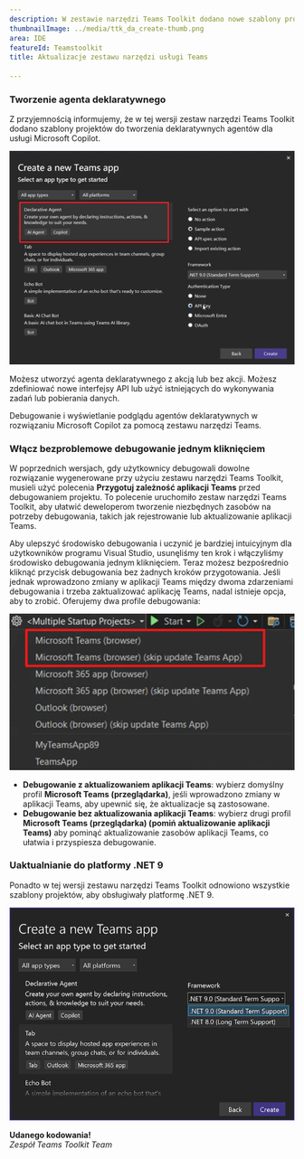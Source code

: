 ```yaml
---
description: W zestawie narzędzi Teams Toolkit dodano nowe szablony projektów do tworzenia agentów.
thumbnailImage: ../media/ttk_da_create-thumb.png
area: IDE
featureId: Teamstoolkit
title: Aktualizacje zestawu narzędzi usługi Teams

---
```



### Tworzenie agenta deklaratywnego

Z przyjemnością informujemy, że w tej wersji zestaw narzędzi Teams Toolkit dodano szablony projektów do tworzenia deklaratywnych agentów dla usługi Microsoft Copilot.

![Tworzenie projektu DA](../media/ttk_da_create.png)

Możesz utworzyć agenta deklaratywnego z akcją lub bez akcji. Możesz zdefiniować nowe interfejsy API lub użyć istniejących do wykonywania zadań lub pobierania danych.

Debugowanie i wyświetlanie podglądu agentów deklaratywnych w rozwiązaniu Microsoft Copilot za pomocą zestawu narzędzi Teams.

### Włącz bezproblemowe debugowanie jednym kliknięciem
W poprzednich wersjach, gdy użytkownicy debugowali dowolne rozwiązanie wygenerowane przy użyciu zestawu narzędzi Teams Toolkit, musieli użyć polecenia **Przygotuj zależność aplikacji Teams** przed debugowaniem projektu. To polecenie uruchomiło zestaw narzędzi Teams Toolkit, aby ułatwić deweloperom tworzenie niezbędnych zasobów na potrzeby debugowania, takich jak rejestrowanie lub aktualizowanie aplikacji Teams.

Aby ulepszyć środowisko debugowania i uczynić je bardziej intuicyjnym dla użytkowników programu Visual Studio, usunęliśmy ten krok i włączyliśmy środowisko debugowania jednym kliknięciem. Teraz możesz bezpośrednio kliknąć przycisk debugowania bez żadnych kroków przygotowania. Jeśli jednak wprowadzono zmiany w aplikacji Teams między dwoma zdarzeniami debugowania i trzeba zaktualizować aplikację Teams, nadal istnieje opcja, aby to zrobić.
Oferujemy dwa profile debugowania:

![debugowanie profilów](../media/ttk_debug_profiles.png)

- **Debugowanie z aktualizowaniem aplikacji Teams**: wybierz domyślny profil **Microsoft Teams (przeglądarka)**, jeśli wprowadzono zmiany w aplikacji Teams, aby upewnić się, że aktualizacje są zastosowane.
- **Debugowanie bez aktualizowania aplikacji Teams**: wybierz drugi profil **Microsoft Teams (przeglądarka) (pomiń aktualizowanie aplikacji Teams)** aby pominąć aktualizowanie zasobów aplikacji Teams, co ułatwia i przyspiesza debugowanie.

### Uaktualnianie do platformy .NET 9

Ponadto w tej wersji zestawu narzędzi Teams Toolkit odnowiono wszystkie szablony projektów, aby obsługiwały platformę .NET 9.

![Obsługa platformy ,net9](../media/ttk_net9.png)

**Udanego kodowania!**  
*Zespół Teams Toolkit Team*
